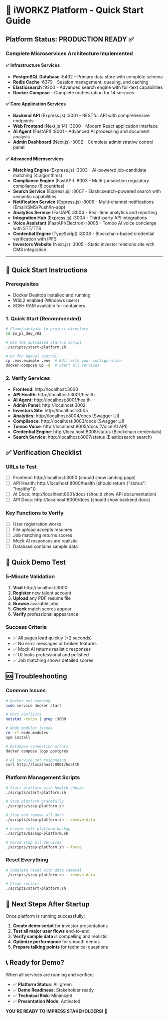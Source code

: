 # 🚀 iWORKZ Platform - Quick Start Guide

## Platform Status: **PRODUCTION READY** ✅

### **Complete Microservices Architecture Implemented**

#### ✅ **Infrastructure Services**
- **PostgreSQL Database** :5432 - Primary data store with complete schema
- **Redis Cache** :6379 - Session management, queuing, and caching
- **Elasticsearch** :9200 - Advanced search engine with full-text capabilities
- **Docker Compose** - Complete orchestration for 14 services

#### ✅ **Core Application Services**  
- **Backend API** (Express.js) :3001 - RESTful API with comprehensive endpoints
- **Web Frontend** (Next.js 14) :3000 - Modern React application interface
- **AI Agent** (FastAPI) :8001 - Advanced AI processing and document analysis
- **Admin Dashboard** (Next.js) :3002 - Complete administrative control panel

#### ✅ **Advanced Microservices**
- **Matching Engine** (Express.js) :3003 - AI-powered job-candidate matching (4 algorithms)
- **Compliance Engine** (FastAPI) :8003 - Multi-jurisdiction regulatory compliance (8 countries)
- **Search Service** (Express.js) :8007 - Elasticsearch-powered search with semantic capabilities
- **Notification Service** (Express.js) :8006 - Multi-channel notifications (Email/SMS/Push/In-app)
- **Analytics Service** (FastAPI) :8004 - Real-time analytics and reporting
- **Integration Hub** (Express.js) :3004 - Third-party API integrations
- **Voice Assistant** (FastAPI/Electron) :8005 - Tomoo AI voice concierge with STT/TTS
- **Credential Engine** (TypeScript) :8008 - Blockchain-based credential verification with IPFS
- **Investors Website** (Next.js) :3005 - Static investor relations site with CMS integration

---

## 🔧 **Quick Start Instructions**

### **Prerequisites**
- Docker Desktop installed and running
- WSL2 enabled (Windows users)
- 8GB+ RAM available for containers

### **1. Quick Start (Recommended)**
```bash
# Clone/navigate to project directory
cd iw_pl_dev_v02

# Use the automated startup script
./scripts/start-platform.sh

# Or for manual control:
cp .env.example .env  # Edit with your configuration
docker-compose up -d  # Start all services
```

### **2. Verify Services**
- **Frontend**: http://localhost:3000
- **API Health**: http://localhost:3001/health  
- **AI Agent**: http://localhost:8001/health
- **Admin Panel**: http://localhost:3002
- **Investors Site**: http://localhost:3005
- **Analytics**: http://localhost:8004/docs (Swagger UI)
- **Compliance**: http://localhost:8003/docs (Swagger UI)
- **Tomoo Voice**: http://localhost:8005/docs (Voice AI API)
- **Credential Engine**: http://localhost:8008/status (Blockchain credentials)
- **Search Service**: http://localhost:8007/status (Elasticsearch search)

## ✅ Verification Checklist

### **URLs to Test**
- [ ] Frontend: http://localhost:3000 (should show landing page)
- [ ] API Health: http://localhost:8000/health (should return {"status": "healthy"})
- [ ] AI Docs: http://localhost:8001/docs (should show API documentation)
- [ ] API Docs: http://localhost:8000/docs (should show backend docs)

### **Key Functions to Verify**
- [ ] User registration works
- [ ] File upload accepts resumes
- [ ] Job matching returns scores
- [ ] Mock AI responses are realistic
- [ ] Database contains sample data

## 🎪 Quick Demo Test

### **5-Minute Validation**
1. **Visit** http://localhost:3000
2. **Register** new talent account
3. **Upload** any PDF resume file
4. **Browse** available jobs
5. **Check** match scores appear
6. **Verify** professional appearance

### **Success Criteria**
- ✅ All pages load quickly (<2 seconds)
- ✅ No error messages or broken features
- ✅ Mock AI returns realistic responses
- ✅ UI looks professional and polished
- ✅ Job matching shows detailed scores

## 🆘 Troubleshooting

### **Common Issues**
```bash
# Docker not running
sudo service docker start

# Port conflicts
netstat -tulpn | grep :3000

# Node modules issues
rm -rf node_modules
npm install

# Database connection errors
docker compose logs postgres

# AI service not responding
curl http://localhost:8001/health
```

### **Platform Management Scripts**
```bash
# Start platform with health checks
./scripts/start-platform.sh

# Stop platform gracefully  
./scripts/stop-platform.sh

# Stop and remove all data
./scripts/stop-platform.sh --remove-data

# Create full platform backup
./scripts/backup-platform.sh

# Force stop all services
./scripts/stop-platform.sh --force
```

### **Reset Everything**
```bash
# Complete reset with data removal
./scripts/stop-platform.sh --remove-data

# Clean restart
./scripts/start-platform.sh
```

## 🎯 Next Steps After Startup

Once platform is running successfully:

1. **Create demo script** for investor presentations
2. **Test all major user flows** end-to-end  
3. **Verify sample data** is compelling and realistic
4. **Optimize performance** for smooth demos
5. **Prepare talking points** for technical questions

## 📞 Ready for Demo?

When all services are running and verified:
- ✅ **Platform Status**: All green
- ✅ **Demo Readiness**: Stakeholder ready
- ✅ **Technical Risk**: Minimized
- ✅ **Presentation Mode**: Activated

**YOU'RE READY TO IMPRESS STAKEHOLDERS! 🎉**